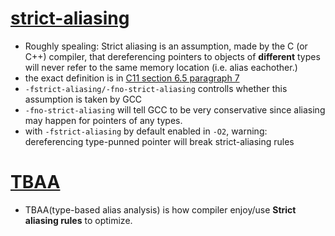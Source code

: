 
# [strict-aliasing](https://cellperformance.beyond3d.com/articles/2006/06/understanding-strict-aliasing.html)
   - Roughly spealing: Strict aliasing is an assumption, made by the C (or C++) compiler, that dereferencing pointers to objects of **different** types will never refer to the same memory location (i.e. alias eachother.)
   - the exact definition is in [C11 section 6.5 paragraph 7](https://stefansf.de/post/type-based-alias-analysis/)
   - `-fstrict-aliasing/-fno-strict-aliasing` controlls whether this assumption is taken by GCC
   - `-fno-strict-aliasing` will tell GCC to be very conservative since aliasing may happen for pointers of any types.
   - with `-fstrict-aliasing` by default enabled in `-O2`, warning: dereferencing type-punned pointer will break strict-aliasing rules

# [TBAA](https://stefansf.de/post/type-based-alias-analysis/)

 - TBAA(type-based alias analysis) is how compiler enjoy/use **Strict aliasing rules** to optimize.

